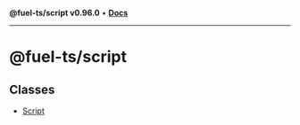 **@fuel-ts/script v0.96.0** • [**Docs**](index.md)

***

# @fuel-ts/script

## Classes

- [Script](./Script.md)
